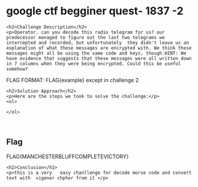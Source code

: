 <!DOCTYPE html>
<html>

<body>
    <h1>google ctf begginer quest-  1837 -2</h1>

    <h2>Challenge Description</h2>
    <p>Operator, can you decode this radio telegram for us? our predecessor managed to figure out the last two telegrams we intercepted and recorded, but unfortunately  they didn't leave us an explanation of what these messages are encrypted with. We think these messages might all be using the same code and keys, though.HINT: We have evidence that suggests that these messages were all written down in 7 columns when they were being encrypted. Could this be useful somehow?         
FLAG FORMAT: FLAG{example} except in challenge 2

</p>

    <h2>Solution Approach</h2>
    <p>Here are the steps we took to solve the challenge:</p>
    <ol>
    
    </ol>
<br>
    <h2>Flag</h2>
    <p class="flag">FLAG{MANCHESTERBLUFFCOMPLETEVICTORY}
</p>

    <h2>Conclusion</h2>
    <p>this is a very   easy chanllenge for decode morse code and convert text with  vigener chpher from it </p>
</body>
</html>



